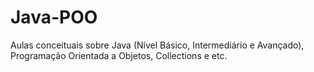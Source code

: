 # Java-POO
Aulas conceituais sobre Java (Nível Básico, Intermediário e Avançado), Programação Orientada a Objetos, Collections e etc.
